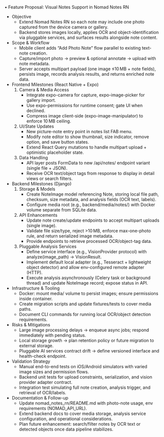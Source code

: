 • Feature Proposal: Visual Notes Support in Nomad Notes RN

  - Objective
      - Extend Nomad Notes RN so each note may include one photo captured from the device camera or gallery.
      - Backend stores images locally, applies OCR and object-identification via pluggable services, and surfaces
        results alongside note content.
  - Scope & Workflow
      - Mobile client adds “Add Photo Note” flow parallel to existing text-note creation.
      - Capture/import photo → preview & optional annotate → upload with note metadata.
      - Server accepts multipart payload (one image ≤10 MB + note fields), persists image, records analysis results,
        and returns enriched note data.
  - Frontend Milestones (React Native + Expo)
      1. Camera & Media Access
          - Integrate expo-camera for capture, expo-image-picker for gallery import.
          - Use expo-permissions for runtime consent; gate UI when declined.
          - Compress image client-side (expo-image-manipulator) to enforce 10 MB ceiling.
      2. UI/State Updates
          - New picture-note entry point in notes list FAB menu.
          - Modify note editor to show thumbnail, size indicator, remove option, and save button states.
          - Extend React Query mutations to handle multipart upload + optimistic placeholder state.
      3. Data Handling
          - API layer posts FormData to new /api/notes/ endpoint variant (single file + JSON).
          - Receive OCR text/object tags from response to display in detail views or search filters.
  - Backend Milestones (Django)
      1. Storage & Models
          - Create NoteImage model referencing Note, storing local file path, checksum, size metadata, and analysis
            fields (OCR text, labels).
          - Configure media root (e.g., backend/media/notes/) with Docker volume separate from SQLite data.
      2. API Enhancements
          - Update note create/update endpoints to accept multipart uploads (single image).
          - Validate file size/type, reject >10 MB, enforce max-one-photo rule, and return serialized image metadata.
          - Provide endpoints to retrieve processed OCR/object-tag data.
      3. Pluggable Analysis Services
          - Define service interface (e.g., VisionProvider protocol) with analyze(image_path) -> VisionResult.
          - Implement default local adapter (e.g., Tesseract + lightweight object detector) and allow env-configured
            remote adapter (HTTP).
          - Execute analysis asynchronously (Celery task or background thread) and update NoteImage record; expose
            status in API.
  - Infrastructure & Tooling
      - Docker: mount media/ volume to persist images; ensure permissions inside container.
      - Create migration scripts and update fixtures/tests to cover media paths.
      - Document CLI commands for running local OCR/object detection requirements.
  - Risks & Mitigations
      - Large image processing delays → enqueue async jobs; respond immediately with pending status.
      - Local storage growth → plan retention policy or future migration to external storage.
      - Pluggable AI services contract drift → define versioned interface and health-check endpoint.
  - Validation Strategy
      - Manual end-to-end tests on iOS/Android simulators with varied image sizes and permission flows.
      - Backend unit tests for upload constraints, serialization, and vision provider adapter contract.
      - Integration test simulating full note creation, analysis trigger, and retrieval of OCR/labels.
  - Documentation & Follow-up
      - Update nomad_notes_rn/README.md with photo-note usage, env requirements (NOMAD_API_URL).
      - Extend backend docs to cover media storage, analysis service configuration, and operational considerations.
      - Plan future enhancement: search/filter notes by OCR text or detected objects once data pipeline stabilizes.

